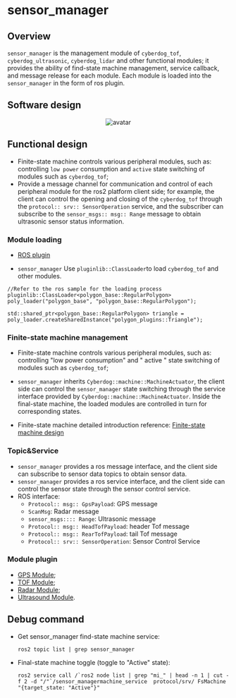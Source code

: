 # sensor_manager 

## Overview

``sensor_manager`` is the management module of ``cyberdog_tof``, ``cyberdog_ultrasonic``, ``cyberdog_lidar`` and other functional modules; it provides the ability of find-state machine management, service callback, and message release for each module. Each module is loaded into the ``sensor_manager`` in the form of ros plugin.
## Software design

<center>

 ![avatar](./image/sensor_manager/sensor_manager.png)

</center>

## Functional design

- Finite-state machine controls various peripheral modules, such as: controlling ``low power`` consumption and ``active`` state switching of modules such as ``cyberdog_tof``;
- Provide a message channel for communication and control of each peripheral module for the ros2 platform client side; for example, the client can control the opening and closing of the ``cyberdog_tof`` through the ``protocol:: srv:: SensorOperation`` service, and the subscriber can subscribe to the ``sensor_msgs:: msg:: Range`` message to obtain ultrasonic sensor status information.

### Module loading
- [ROS plugin](https://github.com/ros2/ros2_documentation/blob/galactic/source/Tutorials/Beginner-Client-Libraries/Pluginlib.rst)

- ``sensor_manager`` Use ``pluginlib::ClassLoader``to load ``cyberdog_tof`` and other modules.

```
//Refer to the ros sample for the loading process
pluginlib::ClassLoader<polygon_base::RegularPolygon> poly_loader("polygon_base", "polygon_base::RegularPolygon");

std::shared_ptr<polygon_base::RegularPolygon> triangle = poly_loader.createSharedInstance("polygon_plugins::Triangle");
```

### Finite-state machine management
- Finite-state machine controls various peripheral modules, such as: controlling "low power consumption" and " active " state switching of modules such as ``cyberdog_tof``;

- ``sensor_manager`` inherits ``Cyberdog::machine::MachineActuator``, the client side can control the ``sensor_manager`` state switching through the service interface provided by ``Cyberdog::machine::MachineActuator``. Inside the final-state machine, the loaded modules are controlled in turn for corresponding states.
- Finite-state machine detailed introduction reference:   [Finite-state machine design](/en/cyberdog_machine_en.md)

### Topic&Service

- ``sensor_manager`` provides a ros message interface, and the client side can subscribe to sensor data topics to obtain sensor data.
- ``sensor_manager`` provides a ros service interface, and the client side can control the sensor state through the sensor control service.
- ROS interface:
  - ``Protocol:: msg:: GpsPayload``: GPS message
  - ``ScanMsg``: Radar message
  - ``sensor_msgs:::: Range``: Ultrasonic message
  - ``Protocol:: msg:: HeadTofPayload``: header Tof message
  - ``Protocol:: msg:: RearTofPayload``: tail Tof message
  - ``Protocol:: srv:: SensorOperation``: Sensor Control Service

### Module plugin

- [GPS Module](/en/cyberdog_gps_en.md);
- [TOF Module](/en/cyberdog_tof_en.md);
- [Radar Module](/en/cyberdog_lidar_en.md);
- [Ultrasound Module](/en/cyberdog_ultrasonic_en.md).

## Debug command

- Get sensor_manager find-state machine service:

  ```
  ros2 topic list | grep sensor_manager
  ```

- Final-state machine toggle (toggle to "Active" state):

  ```
  ros2 service call /`ros2 node list | grep "mi_" | head -n 1 | cut -f 2 -d "/"`/sensor_managermachine_service  protocol/srv/ FsMachine  "{target_state: "Active"}"
  ```
